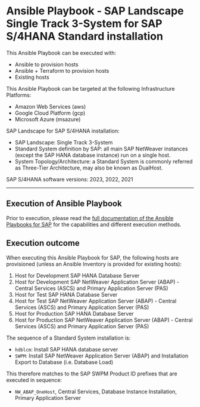 # Ansible Playbook - SAP Landscape Single Track 3-System for SAP S/4HANA Standard installation

This Ansible Playbook can be executed with:
- Ansible to provision hosts
- Ansible + Terraform to provision hosts
- Existing hosts

This Ansible Playbook can be targeted at the following Infrastructure Platforms:
- Amazon Web Services (aws)
- Google Cloud Platform (gcp)
- Microsoft Azure (msazure)

SAP Landscape for SAP S/4HANA installation:
- SAP Landscape: Single Track 3-System
- Standard System definition by SAP: all main SAP NetWeaver instances (except the SAP HANA database instance) run on a single host.
- System Topology/Architecture: a Standard System is commonly referred as Three-Tier Architecture, may also be known as DualHost.

SAP S/4HANA software versions:
2023, 2022, 2021

---

## Execution of Ansible Playbook

Prior to execution, please read the [full documentation of the Ansible Playbooks for SAP](../docs/README.md) for the capabilities and different execution methods.

## Execution outcome

When executing this Ansible Playbook for SAP, the following hosts are provisioned (unless an Ansible Inventory is provided for existing hosts):
1. Host for Development SAP HANA Database Server
2. Host for Development SAP NetWeaver Application Server (ABAP) - Central Services (ASCS) and Primary Application Server (PAS)
3. Host for Test SAP HANA Database Server
4. Host for Test SAP NetWeaver Application Server (ABAP) - Central Services (ASCS) and Primary Application Server (PAS)
5. Host for Production SAP HANA Database Server
6. Host for Production SAP NetWeaver Application Server (ABAP) - Central Services (ASCS) and Primary Application Server (PAS)

The sequence of a Standard System installation is:
- `hdblcm`: Install SAP HANA database server
- `SWPM`: Install SAP NetWeaver Application Server (ABAP) and Installation Export to Database (i.e. Database Load)

This therefore matches to the SAP SWPM Product ID prefixes that are executed in sequence:
- `NW_ABAP_OneHost`, Central Services, Database Instance Installation, Primary Application Server
